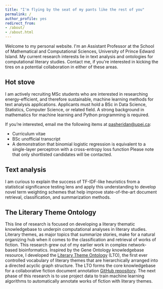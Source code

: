 ```yaml
---
title: "I'm flying by the seat of my pants like the rest of you"
permalink: /
author_profile: yes
redirect_from:
- /about/
- /about.html
---
```


Welcome to my personal website. I'm an Assistant Professor at the School of Mathematical and Computational Sciences, University of Prince Edward Island. My current research interests lie in text analysis and ontologies for computational literary studies. Contact me, if you're interested in kicking the tires on a potential collaboration in either of these areas.


Hot stove
------

I am actively recruiting MSc students who are interested in researching energy-efficient, and therefore sustainable, machine learning methods for text analysis applications. Applicants must hold a BSc in Data Science, Statistics, Computer Science, or related field. A strong background in mathematics for machine learning and Python programming is required. 

If you’re interested, email me the following items at pasheridan@upei.ca:
  * Curriculum vitae
  * BSc unofficial transcript
  * A demonstration that binomial logistic regression is equivalent to a single-layer perceptron with a cross-entropy loss function
Please note that only shortlisted candidates will be contacted.


Text analysis
------
I am curious to explain the success of TF-IDF-like heuristics from a statistical significance testing lens and apply this understanding to develop novel term weighting schemes that help improve state-of-the-art document retrieval, classification, and summarization methods.

The Literary Theme Ontology
------
This line of research is focused on developing a literary thematic knowledgebase to underpin computational analyses in literary studies. Literary themes, as major topics that summarize stories, make for a natural organizing hub when it comes to the classification and retrieval of works of fiction. This research grew out of my earlier work in complex network-based bioinformatics. Inspired by the Gene Ontology knowledgebase resource, I developed the [Literary Theme Ontology](https://www.themeontology.org/) (LTO), the first ever controlled vocabulary of literary themes that are hierarchically arranged into a directed acyclic graph structure. The LTO forms the core knowledgebase for a collaborative fiction document annotation [GitHub repository](https://github.com/theme-ontology/theming). The next phase of this research is to use project data to train machine learning algorithms to automatically annotate works of fiction with literary themes.

